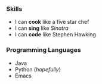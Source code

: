 ### **Skills**
- I can **cook** like a five star chef
- I can **sing** like *Sinatra*
- I can **code** like Stephen Hawking

### **Programming Languages**
- Java
- Python (*hopefully*)
- Emacs
